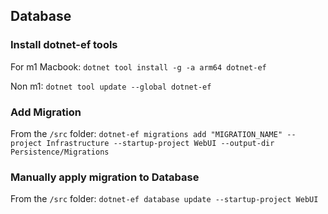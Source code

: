 ## Database

### Install dotnet-ef tools

For m1 Macbook:
`dotnet tool install -g -a arm64 dotnet-ef`

Non m1:
`dotnet tool update --global dotnet-ef`

### Add Migration

From the `/src` folder:
`dotnet-ef migrations add "MIGRATION_NAME" --project Infrastructure --startup-project WebUI --output-dir Persistence/Migrations`

### Manually apply migration to Database

From the `/src` folder:
`dotnet-ef database update --startup-project WebUI`
